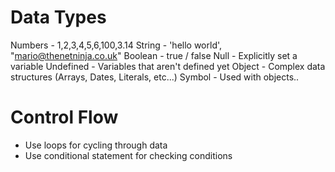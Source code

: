# Data Types

Numbers - 1,2,3,4,5,6,100,3.14
String - 'hello world', "mario@thenetninja.co.uk"
Boolean - true / false
Null - Explicitly set a variable
Undefined - Variables that aren't defined yet
Object - Complex data structures (Arrays, Dates, Literals, etc...)
Symbol - Used with objects..

# Control Flow
- Use loops for cycling through data
- Use conditional statement for checking conditions
